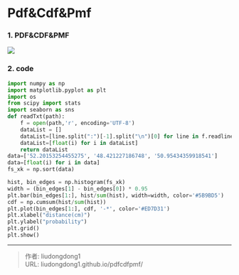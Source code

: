# Pdf&Cdf&Pmf


### 1. PDF&CDF&PMF

![](https://gitee.com/github-25970295/blogImage/raw/master/img/image-20201203105337963.png)

### 2.  code

```python
import numpy as np
import matplotlib.pyplot as plt
import os
from scipy import stats
import seaborn as sns
def readTxt(path):
    f = open(path,'r', encoding='UTF-8')
    dataList = []
    dataList=[line.split(":")[-1].split("\n")[0] for line in f.readlines()]
    dataList=[float(i) for i in dataList]
    return dataList
data=['52.20153254455275', '48.421227186748', '50.95434359918541']
data=[float(i) for i in data]
fs_xk = np.sort(data)

hist, bin_edges = np.histogram(fs_xk)
width = (bin_edges[1] - bin_edges[0]) * 0.95
plt.bar(bin_edges[1:], hist/sum(hist), width=width, color='#5B9BD5')
cdf = np.cumsum(hist/sum(hist))
plt.plot(bin_edges[1:], cdf, '-*', color='#ED7D31')
plt.xlabel("distance(cm)")
plt.ylabel("probability")
plt.grid()
plt.show()
```



---

> 作者: liudongdong1  
> URL: liudongdong1.github.io/pdfcdfpmf/  

